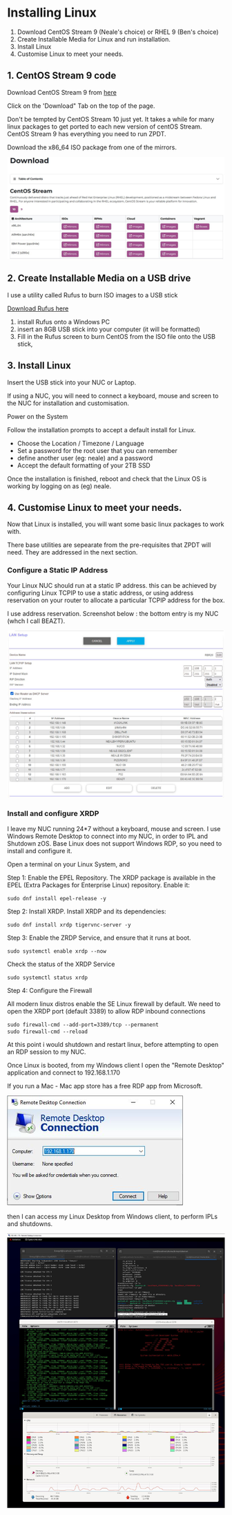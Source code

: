 # Installing Linux

1. Download CentOS Stream 9 (Neale's choice) or RHEL 9 (Ben's choice)
2. Create Installable Media for Linux and run installation.
3. Install Linux
4. Customise Linux to meet your needs.


## 1. CentOS Stream 9 code

Download CentOS Stream 9 from [here](https://www.centos.org/)

Click on the 'Download" Tab on the top of the page.

Don't be tempted by CentOS Stream 10 just yet. It takes a while for many linux packages to get ported to each new version of centOS Stream. CentOS Stream 9 has everything you need to run ZPDT.

Download the x86_64 ISO package from one of the mirrors.

![centos9](/sessions/images/centos9.JPG)


## 2. Create Installable Media on a USB drive

I use a utility called Rufus to burn ISO images to a USB stick

[Download Rufus here](https://rufus.ie/en/)

1. install Rufus onto a Windows PC
2. insert an 8GB USB stick into your computer (it will be formatted)
3. Fill in the Rufus screen to burn CentOS from the ISO file onto the USB stick,

## 3. Install Linux

Insert the USB stick into your NUC or Laptop.

If using a NUC, you will need to connect a keyboard, mouse and screen to the NUC for installation and customisation.

Power on the System

Follow the installation prompts to accept a default install for Linux.

* Choose the Location / Timezone / Language
* Set a password for the root user that you can remember
* define another user (eg: neale) and a password
* Accept the default formatting of your 2TB SSD

Once the installation is finished, reboot and check that the Linux OS is working by logging on as (eg) neale.

## 4. Customise Linux to meet your needs.

Now that Linux is installed, you will want some basic linux packages to work with. 

There base utilities are sepearate from the pre-requisites that ZPDT will need. They are addressed in the next section.


### Configure a Static IP Address

Your Linux NUC should run at a static IP address. this can be achieved by configuring Linux TCPIP to use a static address, or using address reservation on your router to allocate a particular TCPIP address for the box.

I use address reservation. Screenshot below : the bottom entry is my NUC (whch I call BEAZT).

![router](/sessions/images/router.JPG)


### Install and configure XRDP

I leave my NUC running 24*7 without a keyboard, mouse and screen. I use Windows Remote Desktop to connect into my NUC, in order to IPL and Shutdown zOS. Base Linux does not support Windows RDP, so you need to install and configure it.

Open a terminal on your Linux System, and 

Step 1: Enable the EPEL Repository. The XRDP package is available in the EPEL (Extra Packages for Enterprise Linux) repository. Enable it:

```
sudo dnf install epel-release -y
```

Step 2: Install XRDP. Install XRDP and its dependencies:
```
sudo dnf install xrdp tigervnc-server -y
```

Step 3: Enable the ZRDP Service, and ensure that it runs at boot.

```
sudo systemctl enable xrdp --now
```

Check the status of the XRDP Service
```
sudo systemctl status xrdp

```

Step 4: Configure the Firewall

All modern linux distros enable the SE Linux firewall by default. We need to open the XRDP port (default 3389) to allow RDP inbound connections

```
sudo firewall-cmd --add-port=3389/tcp --permanent
sudo firewall-cmd --reload
```

At this point i would shutdown and restart linux, before attempting to open an RDP session to my NUC.

Once Linux is booted, from my Windows client I open the "Remote Desktop" application and connect to 192.168.1.170 

If you run a Mac - Mac app store has a free RDP app from Microsoft.

![rdp01](/sessions/images/rdp01.JPG)

then I can access my Linux Desktop from Windows client, to perform IPLs and shutdowns.

![rdp02](/sessions/images/rdp02.JPG)


